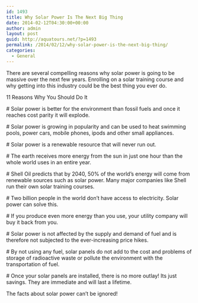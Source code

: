 ```yaml
---
id: 1493
title: Why Solar Power Is The Next Big Thing
date: 2014-02-12T04:30:00+00:00
author: admin
layout: post
guid: http://aquatours.net/?p=1493
permalink: /2014/02/12/why-solar-power-is-the-next-big-thing/
categories:
  - General
---
```

There are several compelling reasons why solar power is going to be massive over the next few years. Enrolling on a solar training course and why getting into this industry could be the best thing you ever do.

11 Reasons Why You Should Do It

\# Solar power is better for the environment than fossil fuels and once it reaches cost parity it will explode.

\# Solar power is growing in popularity and can be used to heat swimming pools, power cars, mobile phones, ipods and other small appliances.

\# Solar power is a renewable resource that will never run out.

\# The earth receives more energy from the sun in just one hour than the whole world uses in an entire year.

\# Shell Oil predicts that by 2040, 50% of the world&#8217;s energy will come from renewable sources such as solar power. Many major companies like Shell run their own solar training courses.

\# Two billion people in the world don&#8217;t have access to electricity. Solar power can solve this.

\# If you produce even more energy than you use, your utility company will buy it back from you.

\# Solar power is not affected by the supply and demand of fuel and is therefore not subjected to the ever-increasing price hikes.

\# By not using any fuel, solar panels do not add to the cost and problems of storage of radioactive waste or pollute the environment with the transportation of fuel.

\# Once your solar panels are installed, there is no more outlay! Its just savings. They are immediate and will last a lifetime.

The facts about solar power can&#8217;t be ignored!